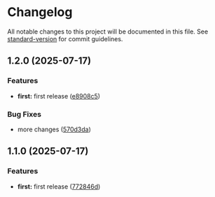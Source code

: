 # Changelog

All notable changes to this project will be documented in this file. See [standard-version](https://github.com/conventional-changelog/standard-version) for commit guidelines.

## 1.2.0 (2025-07-17)


### Features

* **first:** first release ([e8908c5](https://github.com/satyapatidar/sdk_release/commit/e8908c56bdcafac71a8785b379ed4545b89482d7))


### Bug Fixes

* more changes ([570d3da](https://github.com/satyapatidar/sdk_release/commit/570d3da2a25e93cdccb95e8cac1537def8906032))

## 1.1.0 (2025-07-17)


### Features

* **first:** first release ([772846d](https://github.com/satyapatidar/sdk_release/commit/772846dec17f4cbf012472e232a4ad19b05e0e83))
